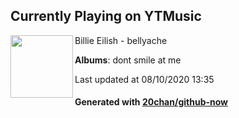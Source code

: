 ## Currently Playing on YTMusic

[<img align="left" width="100" src="https://lh3.googleusercontent.com/2vhA3p73paNJ8ptp3K-ALvl7ruhzQDQiOsJLBxHBXCIMRpoHUscQIHurAZXQmbHys7EdBsKRoiEeOV1_">](https://music.youtube.com/channel/UCERrDZ8oN0U_n9MphMKERcg)

Billie Eilish - bellyache

**Albums**: dont smile at me

Last updated at 08/10/2020 13:35

#### Generated with [20chan/github-now](https://github.com/20chan/github-now)


<!--
**20chan/20chan** is a ✨ _special_ ✨ repository because its `README.md` (this file) appears on your GitHub profile.

Here are some ideas to get you started:

- 🔭 I’m currently working on ...
- 🌱 I’m currently learning ...
- 👯 I’m looking to collaborate on ...
- 🤔 I’m looking for help with ...
- 💬 Ask me about ...
- 📫 How to reach me: ...
- 😄 Pronouns: ...
- ⚡ Fun fact: ...
-->
